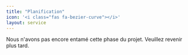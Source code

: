 ```yaml
---
title: "Planification"
icon: '<i class="fas fa-bezier-curve"></i>'
layout: service
---
```


<p>Nous n'avons pas encore entamé cette phase du projet. Veuillez revenir plus tard.</p>
